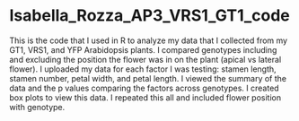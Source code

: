 # Isabella_Rozza_AP3_VRS1_GT1_code
This is the code that I used in R to analyze my data that I collected from my GT1, VRS1, and YFP Arabidopsis plants. I compared genotypes including and excluding the position the flower was in on the plant (apical vs lateral flower).
I uploaded my data for each factor I was testing: stamen length, stamen number, petal width, and petal length.
I viewed the summary of the data and the p values comparing the factors across genotypes. 
I created box plots to view this data.
I repeated this all and included flower position with genotype.
